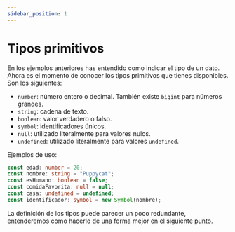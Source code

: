```yaml
---
sidebar_position: 1
---
```


# Tipos primitivos

En los ejemplos anteriores has entendido como indicar el tipo de un dato. Ahora es el momento de conocer los tipos primitivos que tienes disponibles. Son los siguientes:

- `number`: número entero o decimal. También existe `bigint` para números grandes.
- `string`: cadena de texto.
- `boolean`: valor verdadero o falso.
- `symbol`: identificadores únicos.
- `null`: utilizado literalmente para valores nulos.
- `undefined`: utilizado literalmente para valores `undefined`.

Ejemplos de uso:

```typescript
const edad: number = 20;
const nombre: string = "Puppycat";
const esHumano: boolean = false;
const comidaFavorita: null = null;
const casa: undefined = undefined;
const identificador: symbol = new Symbol(nombre);
```

La definición de los tipos puede parecer un poco redundante, entenderemos como hacerlo de una forma mejor en el siguiente punto.

